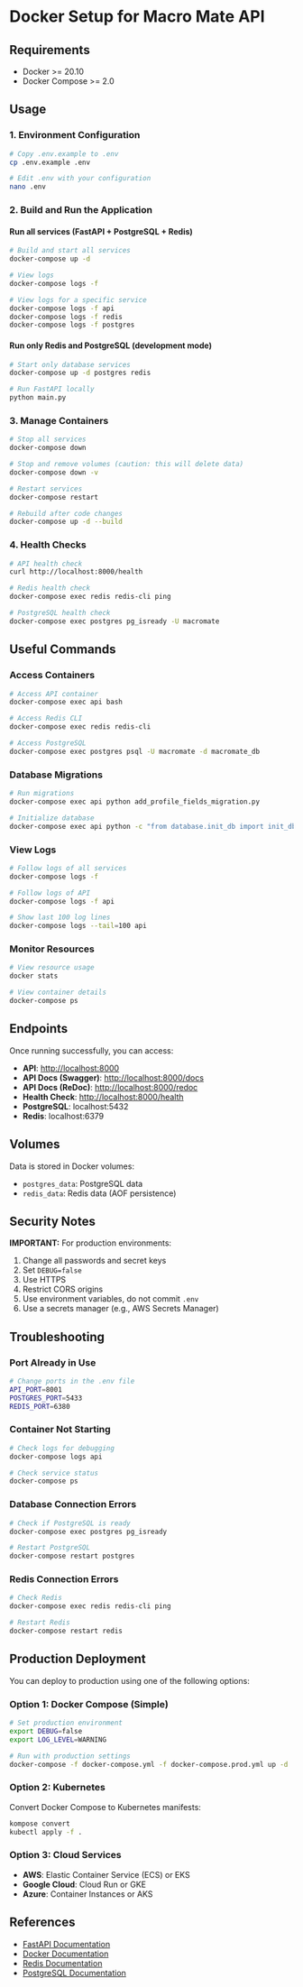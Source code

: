 # Docker Setup for Macro Mate API

## Requirements

* Docker >= 20.10
* Docker Compose >= 2.0

## Usage

### 1. Environment Configuration

```bash
# Copy .env.example to .env
cp .env.example .env

# Edit .env with your configuration
nano .env
```

### 2. Build and Run the Application

#### Run all services (FastAPI + PostgreSQL + Redis)

```bash
# Build and start all services
docker-compose up -d

# View logs
docker-compose logs -f

# View logs for a specific service
docker-compose logs -f api
docker-compose logs -f redis
docker-compose logs -f postgres
```

#### Run only Redis and PostgreSQL (development mode)

```bash
# Start only database services
docker-compose up -d postgres redis

# Run FastAPI locally
python main.py
```

### 3. Manage Containers

```bash
# Stop all services
docker-compose down

# Stop and remove volumes (caution: this will delete data)
docker-compose down -v

# Restart services
docker-compose restart

# Rebuild after code changes
docker-compose up -d --build
```

### 4. Health Checks

```bash
# API health check
curl http://localhost:8000/health

# Redis health check
docker-compose exec redis redis-cli ping

# PostgreSQL health check
docker-compose exec postgres pg_isready -U macromate
```

## Useful Commands

### Access Containers

```bash
# Access API container
docker-compose exec api bash

# Access Redis CLI
docker-compose exec redis redis-cli

# Access PostgreSQL
docker-compose exec postgres psql -U macromate -d macromate_db
```

### Database Migrations

```bash
# Run migrations
docker-compose exec api python add_profile_fields_migration.py

# Initialize database
docker-compose exec api python -c "from database.init_db import init_db; init_db()"
```

### View Logs

```bash
# Follow logs of all services
docker-compose logs -f

# Follow logs of API
docker-compose logs -f api

# Show last 100 log lines
docker-compose logs --tail=100 api
```

### Monitor Resources

```bash
# View resource usage
docker stats

# View container details
docker-compose ps
```

## Endpoints

Once running successfully, you can access:

* **API**: [http://localhost:8000](http://localhost:8000)
* **API Docs (Swagger)**: [http://localhost:8000/docs](http://localhost:8000/docs)
* **API Docs (ReDoc)**: [http://localhost:8000/redoc](http://localhost:8000/redoc)
* **Health Check**: [http://localhost:8000/health](http://localhost:8000/health)
* **PostgreSQL**: localhost:5432
* **Redis**: localhost:6379

## Volumes

Data is stored in Docker volumes:

* `postgres_data`: PostgreSQL data
* `redis_data`: Redis data (AOF persistence)

## Security Notes

**IMPORTANT:** For production environments:

1. Change all passwords and secret keys
2. Set `DEBUG=false`
3. Use HTTPS
4. Restrict CORS origins
5. Use environment variables, do not commit `.env`
6. Use a secrets manager (e.g., AWS Secrets Manager)

## Troubleshooting

### Port Already in Use

```bash
# Change ports in the .env file
API_PORT=8001
POSTGRES_PORT=5433
REDIS_PORT=6380
```

### Container Not Starting

```bash
# Check logs for debugging
docker-compose logs api

# Check service status
docker-compose ps
```

### Database Connection Errors

```bash
# Check if PostgreSQL is ready
docker-compose exec postgres pg_isready

# Restart PostgreSQL
docker-compose restart postgres
```

### Redis Connection Errors

```bash
# Check Redis
docker-compose exec redis redis-cli ping

# Restart Redis
docker-compose restart redis
```

## Production Deployment

You can deploy to production using one of the following options:

### Option 1: Docker Compose (Simple)

```bash
# Set production environment
export DEBUG=false
export LOG_LEVEL=WARNING

# Run with production settings
docker-compose -f docker-compose.yml -f docker-compose.prod.yml up -d
```

### Option 2: Kubernetes

Convert Docker Compose to Kubernetes manifests:

```bash
kompose convert
kubectl apply -f .
```

### Option 3: Cloud Services

* **AWS**: Elastic Container Service (ECS) or EKS
* **Google Cloud**: Cloud Run or GKE
* **Azure**: Container Instances or AKS

## References

* [FastAPI Documentation](https://fastapi.tiangolo.com/)
* [Docker Documentation](https://docs.docker.com/)
* [Redis Documentation](https://redis.io/documentation)
* [PostgreSQL Documentation](https://www.postgresql.org/docs/)
